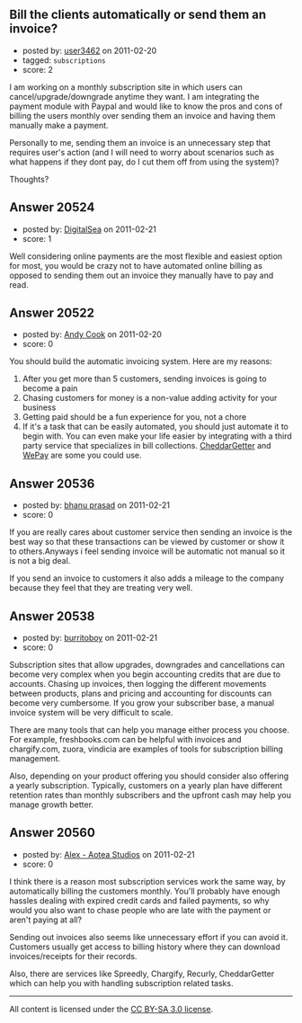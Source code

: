## Bill the clients automatically or send them an invoice?

- posted by: [user3462](https://stackexchange.com/users/-1/3462-user3462) on 2011-02-20
- tagged: `subscriptions`
- score: 2

I am working on a monthly subscription site in which users can cancel/upgrade/downgrade anytime they want. I am integrating the payment module with Paypal and would like to know the pros and cons of billing the users monthly over sending them an invoice and having them manually make a payment.

Personally to me, sending them an invoice is an unnecessary step that requires user's action (and I will need to worry about scenarios such as what happens if they dont pay, do I cut them off from using the system)?

Thoughts?


## Answer 20524

- posted by: [DigitalSea](https://stackexchange.com/users/-1/7816-digitalsea) on 2011-02-21
- score: 1

Well considering online payments are the most flexible and easiest option for most, you would be crazy not to have automated online billing as opposed to sending them out an invoice they manually have to pay and read.


## Answer 20522

- posted by: [Andy Cook](https://stackexchange.com/users/-1/6493-andy-cook) on 2011-02-20
- score: 0

<p>You should build the automatic invoicing system. Here are my reasons:</p>

<ol>
<li>After you get more than 5 customers, sending invoices is going to become a pain</li>
<li>Chasing customers for money is a non-value adding activity for your business</li>
<li>Getting paid should be a fun experience for you, not a chore</li>
<li>If it's a task that can be easily automated, you should just automate it to begin with. You can even make your life easier by integrating with a third party service that specializes in bill collections. <a href="https://cheddargetter.com/" rel="nofollow">CheddarGetter</a> and <a href="https://www.wepay.com/howto/collect" rel="nofollow">WePay</a> are some you could use.</li>
</ol>



## Answer 20536

- posted by: [bhanu prasad](https://stackexchange.com/users/-1/7050-bhanu-prasad) on 2011-02-21
- score: 0

If you are really cares about customer service then  sending an invoice is the best way so that these transactions can be viewed by customer or show it to others.Anyways i feel sending invoice will be automatic not manual so it is not a big deal.

If you send an invoice to customers it also adds a mileage to the company because they feel that they are treating very well.



## Answer 20538

- posted by: [burritoboy](https://stackexchange.com/users/-1/7868-burritoboy) on 2011-02-21
- score: 0

Subscription sites that allow upgrades, downgrades and cancellations can become very complex when you begin accounting credits that are due to accounts. Chasing up invoices, then logging the different movements between products, plans and pricing and accounting for discounts can become very cumbersome. If you grow your subscriber base, a manual invoice system will be very difficult to scale.

There are many tools that can help you manage either process you choose. For example, freshbooks.com can be helpful with invoices and chargify.com, zuora, vindicia are examples of tools for subscription billing management.

Also, depending on your product offering you should consider also offering a yearly subscription. Typically, customers on a yearly plan have different retention rates than monthly subscribers and the upfront cash may help you manage growth better.




## Answer 20560

- posted by: [Alex - Aotea Studios](https://stackexchange.com/users/-1/1744-alex-aotea-studios) on 2011-02-21
- score: 0

I think there is a reason most subscription services work the same way, by automatically billing the customers monthly. You'll probably have enough hassles dealing with expired credit cards and failed payments, so why would you also want to chase people who are late with the payment or aren't paying at all? 

Sending out invoices also seems like unnecessary effort if you can avoid it. Customers usually get access to billing history where they can download invoices/receipts for their records.

Also, there are services like Spreedly, Chargify, Recurly, CheddarGetter which can help you with handling subscription related tasks. 



---

All content is licensed under the [CC BY-SA 3.0 license](https://creativecommons.org/licenses/by-sa/3.0/).
